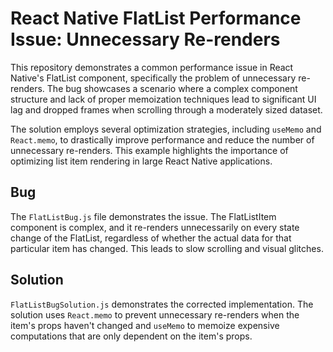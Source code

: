 # React Native FlatList Performance Issue: Unnecessary Re-renders

This repository demonstrates a common performance issue in React Native's FlatList component, specifically the problem of unnecessary re-renders.  The bug showcases a scenario where a complex component structure and lack of proper memoization techniques lead to significant UI lag and dropped frames when scrolling through a moderately sized dataset.

The solution employs several optimization strategies, including `useMemo` and `React.memo`, to drastically improve performance and reduce the number of unnecessary re-renders.  This example highlights the importance of optimizing list item rendering in large React Native applications.

## Bug

The `FlatListBug.js` file demonstrates the issue. The FlatListItem component is complex, and it re-renders unnecessarily on every state change of the FlatList, regardless of whether the actual data for that particular item has changed.  This leads to slow scrolling and visual glitches.

## Solution

`FlatListBugSolution.js` demonstrates the corrected implementation.  The solution uses `React.memo` to prevent unnecessary re-renders when the item's props haven't changed and `useMemo` to memoize expensive computations that are only dependent on the item's props.